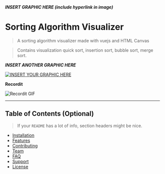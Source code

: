 
***INSERT GRAPHIC HERE (include hyperlink in image)***

# Sorting Algorithm Visualizer

> A sorting algorithm visualizer made with vuejs and HTML Canvas

> Contains visualization quick sort, insertion sort, bubble sort, merge sort.


***INSERT ANOTHER GRAPHIC HERE***

[![INSERT YOUR GRAPHIC HERE](https://ibb.co/ypTRfWb)]()


**Recordit**

![Recordit GIF](http://g.recordit.co/1zzNlktSBO.gif)

---

## Table of Contents (Optional)

> If your `README` has a lot of info, section headers might be nice.

- [Installation](#installation)
- [Features](#features)
- [Contributing](#contributing)
- [Team](#team)
- [FAQ](#faq)
- [Support](#support)
- [License](#license)


